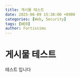```yaml
---
title: 게시물 테스트
date: 2025-06-09 15:38:00 +0900
categories: [Web, Security]
tags: [WEB]
author: Fortissimo
---
```

# 게시물 테스트 
테스트 입니다

